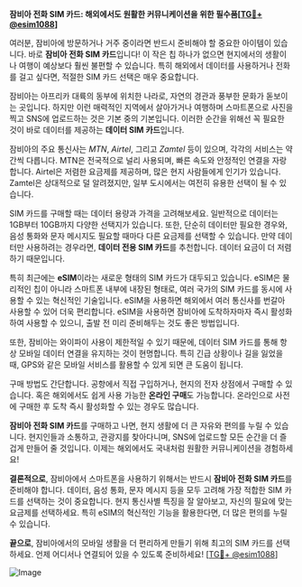 **잠비아 전화 SIM 카드: 해외에서도 원활한 커뮤니케이션을 위한 필수품[[TG💪+ @esim1088](https://t.me/s/esim1088)]**

여러분, 잠비아에 방문하거나 거주 중이라면 반드시 준비해야 할 중요한 아이템이 있습니다. 바로 **잠비아 전화 SIM 카드**입니다! 이 작은 칩 하나가 없으면 현지에서의 생활이나 여행이 예상보다 훨씬 불편할 수 있습니다. 특히 해외에서 데이터를 사용하거나 전화를 걸고 싶다면, 적절한 SIM 카드 선택은 매우 중요합니다.

잠비아는 아프리카 대륙의 동부에 위치한 나라로, 자연의 경관과 풍부한 문화가 돋보이는 곳입니다. 하지만 이런 매력적인 지역에서 살아가거나 여행하며 스마트폰으로 사진을 찍고 SNS에 업로드하는 것은 기본 중의 기본입니다. 이러한 순간을 위해선 꼭 필요한 것이 바로 데이터를 제공하는 **데이터 SIM 카드**입니다. 

잠비아의 주요 통신사는 *MTN*, *Airtel*, 그리고 *Zamtel* 등이 있으며, 각각의 서비스는 약간씩 다릅니다. MTN은 전국적으로 널리 사용되며, 빠른 속도와 안정적인 연결을 자랑합니다. Airtel은 저렴한 요금제를 제공하며, 많은 현지 사람들에게 인기가 있습니다. Zamtel은 상대적으로 덜 알려졌지만, 일부 도시에서는 여전히 유용한 선택이 될 수 있습니다.

SIM 카드를 구매할 때는 데이터 용량과 가격을 고려해보세요. 일반적으로 데이터는 1GB부터 10GB까지 다양한 선택지가 있습니다. 또한, 단순히 데이터만 필요한 경우와, 음성 통화와 문자 메시지도 필요할 때마다 다른 요금제를 선택할 수 있습니다. 만약 데이터만 사용하려는 경우라면, **데이터 전용 SIM 카드**를 추천합니다. 데이터 요금이 더 저렴하기 때문입니다.

특히 최근에는 **eSIM**이라는 새로운 형태의 SIM 카드가 대두되고 있습니다. eSIM은 물리적인 칩이 아니라 스마트폰 내부에 내장된 형태로, 여러 국가의 SIM 카드를 동시에 사용할 수 있는 혁신적인 기술입니다. eSIM을 사용하면 해외에서 여러 통신사를 번갈아 사용할 수 있어 더욱 편리합니다. eSIM을 사용하면 잠비아에 도착하자마자 즉시 활성화하여 사용할 수 있으니, 출발 전 미리 준비해두는 것도 좋은 방법입니다.

또한, 잠비아는 와이파이 사용이 제한적일 수 있기 때문에, 데이터 SIM 카드를 통해 항상 모바일 데이터 연결을 유지하는 것이 현명합니다. 특히 긴급 상황이나 길을 잃었을 때, GPS와 같은 모바일 서비스를 활용할 수 있게 되면 큰 도움이 됩니다.

구매 방법도 간단합니다. 공항에서 직접 구입하거나, 현지의 전자 상점에서 구매할 수 있습니다. 혹은 해외에서도 쉽게 사용 가능한 **온라인 구매**도 가능합니다. 온라인으로 사전에 구매한 후 도착 즉시 활성화할 수 있는 경우도 많습니다.

**잠비아 전화 SIM 카드**를 구매하고 나면, 현지 생활에 더 큰 자유와 편의를 누릴 수 있습니다. 현지인들과 소통하고, 관광지를 찾아다니며, SNS에 업로드할 모든 순간을 더 즐겁게 만들어 줄 것입니다. 이제는 해외에서도 국내처럼 원활한 커뮤니케이션을 경험하세요!

**결론적으로**, 잠비아에서 스마트폰을 사용하기 위해서는 반드시 **잠비아 전화 SIM 카드**를 준비해야 합니다. 데이터, 음성 통화, 문자 메시지 등을 모두 고려해 가장 적합한 SIM 카드를 선택하는 것이 중요합니다. 현지 통신사별 특징을 잘 알아보고, 자신의 필요에 맞는 요금제를 선택하세요. 특히 eSIM의 혁신적인 기능을 활용한다면, 더 많은 편의를 누릴 수 있습니다.

**끝으로**, 잠비아에서의 모바일 생활을 더 편리하게 만들기 위해 최고의 SIM 카드를 선택하세요. 언제 어디서나 연결되어 있을 수 있도록 준비하세요! [[TG💪+ @esim1088](https://t.me/s/esim1088)]

![Image](https://i.postimg.cc/Y0z9fWf4/image.png)